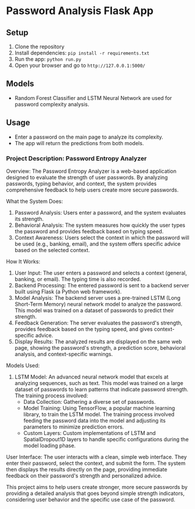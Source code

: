 # Password Analysis Flask App

## Setup

1. Clone the repository
2. Install dependencies: `pip install -r requirements.txt`
3. Run the app: `python run.py`
4. Open your browser and go to `http://127.0.0.1:5000/`

## Models

- Random Forest Classifier and LSTM Neural Network are used for password complexity analysis.

## Usage

- Enter a password on the main page to analyze its complexity.
- The app will return the predictions from both models.

### Project Description: Password Entropy Analyzer

Overview:
The Password Entropy Analyzer is a web-based application designed to evaluate the strength of user passwords. By analyzing passwords, typing behavior, and context, the system provides comprehensive feedback to help users create more secure passwords.

What the System Does:
1. Password Analysis: Users enter a password, and the system evaluates its strength.
2. Behavioral Analysis: The system measures how quickly the user types the password and provides feedback based on typing speed.
3. Context Awareness: Users select the context in which the password will be used (e.g., banking, email), and the system offers specific advice based on the selected context.

How It Works:
1. User Input: The user enters a password and selects a context (general, banking, or email). The typing time is also recorded.
2. Backend Processing: The entered password is sent to a backend server built using Flask (a Python web framework).
3. Model Analysis: The backend server uses a pre-trained LSTM (Long Short-Term Memory) neural network model to analyze the password. This model was trained on a dataset of passwords to predict their strength.
4. Feedback Generation: The server evaluates the password's strength, provides feedback based on the typing speed, and gives context-specific advice.
5. Display Results: The analyzed results are displayed on the same web page, showing the password's strength, a prediction score, behavioral analysis, and context-specific warnings.

Models Used:
1. LSTM Model: An advanced neural network model that excels at analyzing sequences, such as text. This model was trained on a large dataset of passwords to learn patterns that indicate password strength. The training process involved:
   - Data Collection: Gathering a diverse set of passwords.
   - Model Training: Using TensorFlow, a popular machine learning library, to train the LSTM model. The training process involved feeding the password data into the model and adjusting its parameters to minimize prediction errors.
   - Custom Layers: Custom implementations of LSTM and SpatialDropout1D layers to handle specific configurations during the model loading phase.

User Interface:
The user interacts with a clean, simple web interface. They enter their password, select the context, and submit the form. The system then displays the results directly on the page, providing immediate feedback on their password's strength and personalized advice.

This project aims to help users create stronger, more secure passwords by providing a detailed analysis that goes beyond simple strength indicators, considering user behavior and the specific use case of the password.

